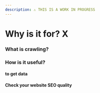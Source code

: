 ```yaml
---
description: ⚠️ THIS IS A WORK IN PROGRESS
---
```


# Why is it for? X

### What is crawling?



### How is it useful?

#### to get data

#### Check your website SEO quality



